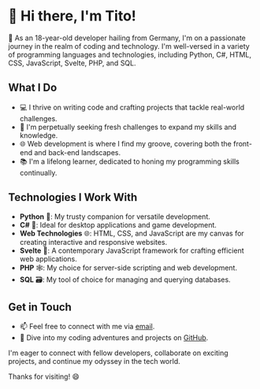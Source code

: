 # 👋 Hi there, I'm Tito!

🚀 As an 18-year-old developer hailing from Germany, I'm on a passionate journey in the realm of coding and technology. I'm well-versed in a variety of programming languages and technologies, including Python, C#, HTML, CSS, JavaScript, Svelte, PHP, and SQL.

## What I Do

- 💻 I thrive on writing code and crafting projects that tackle real-world challenges.
- 🌠 I'm perpetually seeking fresh challenges to expand my skills and knowledge.
- 🌐 Web development is where I find my groove, covering both the front-end and back-end landscapes.
- 📚 I'm a lifelong learner, dedicated to honing my programming skills continually.

## Technologies I Work With

- **Python** 🐍: My trusty companion for versatile development.
- **C#** 🎯: Ideal for desktop applications and game development.
- **Web Technologies** 🌐: HTML, CSS, and JavaScript are my canvas for creating interactive and responsive websites.
- **Svelte** 🚀: A contemporary JavaScript framework for crafting efficient web applications.
- **PHP** 🕸️: My choice for server-side scripting and web development.
- **SQL** 🗃️: My tool of choice for managing and querying databases.

## Get in Touch

- 📫 Feel free to connect with me via [email](mailto:tito1708@protonmail.com).
- 🔗 Dive into my coding adventures and projects on [GitHub](https://github.com/TitoPrausee).

I'm eager to connect with fellow developers, collaborate on exciting projects, and continue my odyssey in the tech world.

Thanks for visiting! 😄
